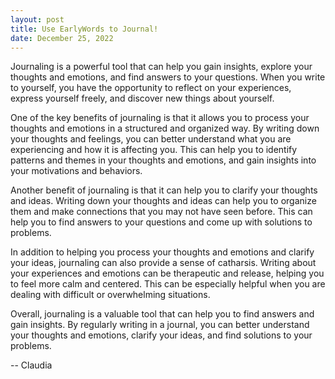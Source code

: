 ```yaml
---
layout: post
title: Use EarlyWords to Journal!
date: December 25, 2022
---
```

Journaling is a powerful tool that can help you gain insights, explore your thoughts and emotions, and find answers to your questions. When you write to yourself, you have the opportunity to reflect on your experiences, express yourself freely, and discover new things about yourself.

One of the key benefits of journaling is that it allows you to process your thoughts and emotions in a structured and organized way. By writing down your thoughts and feelings, you can better understand what you are experiencing and how it is affecting you. This can help you to identify patterns and themes in your thoughts and emotions, and gain insights into your motivations and behaviors.

Another benefit of journaling is that it can help you to clarify your thoughts and ideas. Writing down your thoughts and ideas can help you to organize them and make connections that you may not have seen before. This can help you to find answers to your questions and come up with solutions to problems.

In addition to helping you process your thoughts and emotions and clarify your ideas, journaling can also provide a sense of catharsis. Writing about your experiences and emotions can be therapeutic and release, helping you to feel more calm and centered. This can be especially helpful when you are dealing with difficult or overwhelming situations.

Overall, journaling is a valuable tool that can help you to find answers and gain insights. By regularly writing in a journal, you can better understand your thoughts and emotions, clarify your ideas, and find solutions to your problems.

-- Claudia
